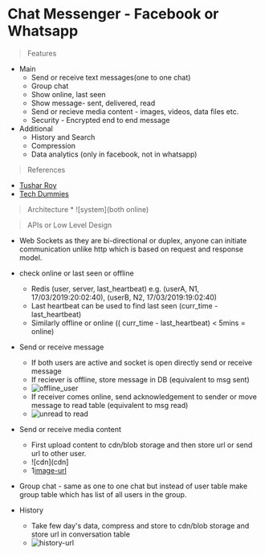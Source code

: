 # Chat Messenger - Facebook or Whatsapp
> Features
* Main
	* Send or receive text messages(one to one chat)
	* Group chat
	* Show online, last seen
	* Show message- sent, delivered, read
	* Send or recieve media content - images, videos, data files etc.
	* Security - Encrypted end to end message
* Additional
	* History and Search
	* Compression
	* Data analytics (only in facebook, not in whatsapp)
	
> References
* [Tushar Roy](https://www.youtube.com/watch?v=zKPNUMkwOJE)
* [Tech Dummies](https://www.youtube.com/watch?v=L7LtmfFYjc4)
	
> Architecture
	* ![system](both online)
	

> APIs or Low Level Design
* Web Sockets as they are bi-directional or duplex, anyone can initiate communication unlike http which is based on request and response model.

* check online or last seen or offline
	* Redis (user, server, last_heartbeat) e.g. (userA, N1, 17/03/2019:20:02:40), (userB, N2, 17/03/2019:19:02:40)
	* Last heartbeat can be used to find last seen (curr_time - last_heartbeat)
	* Similarly offline or online (( curr_time - last_heartbeat) < 5mins  = online)
	
* Send or receive message
	* If both users are active and socket is open directly send or receive message
	* If reciever is offline, store message in DB (equivalent to msg sent) 
	* ![offline_user](offline_user)
	* If receiver comes online, send acknowledgement to sender or move message to read table (equivalent to msg read)
	* ![unread to read](read_unread)
	
* Send or receive media content
	* First upload content to cdn/blob storage and then store url or send url to other user.
	* ![cdn](cdn]
	* 1[image-url](image-url)
	
* Group chat - same as one to one chat but instead of user table make group table which has list of all users in the group.

* History 
	* Take few day's data, compress and store to cdn/blob storage and store url in conversation table
	* ![history-url](history_storage)

		
